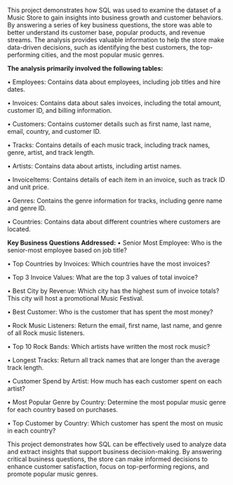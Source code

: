 This project demonstrates how SQL was used to examine the dataset of a Music Store to gain insights into business growth and customer behaviors. By answering a series of key business questions, the store was able to better understand its customer base, popular products, and revenue streams. The analysis provides valuable information to help the store make data-driven decisions, such as identifying the best customers, the top-performing cities, and the most popular music genres.

**The analysis primarily involved the following tables:**

•	Employees: Contains data about employees, including job titles and hire dates.

•	Invoices: Contains data about sales invoices, including the total amount, customer ID, and billing information.

•	Customers: Contains customer details such as first name, last name, email, country, and customer ID.

•	Tracks: Contains details of each music track, including track names, genre, artist, and track length.

•	Artists: Contains data about artists, including artist names.

•	InvoiceItems: Contains details of each item in an invoice, such as track ID and unit price.

•	Genres: Contains the genre information for tracks, including genre name and genre ID.

•	Countries: Contains data about different countries where customers are located.

**Key Business Questions Addressed:**
•	Senior Most Employee: Who is the senior-most employee based on job title?

•	Top Countries by Invoices: Which countries have the most invoices?

•	Top 3 Invoice Values: What are the top 3 values of total invoice?

•	Best City by Revenue: Which city has the highest sum of invoice totals? This city will host a promotional Music Festival.

•	Best Customer: Who is the customer that has spent the most money?

•	Rock Music Listeners: Return the email, first name, last name, and genre of all Rock music listeners.

•	Top 10 Rock Bands: Which artists have written the most rock music?

•	Longest Tracks: Return all track names that are longer than the average track length.

•	Customer Spend by Artist: How much has each customer spent on each artist?

•	Most Popular Genre by Country: Determine the most popular music genre for each country based on purchases.

•	Top Customer by Country: Which customer has spent the most on music in each country?

This project demonstrates how SQL can be effectively used to analyze data and extract insights that support business decision-making. By answering critical business questions, the store can make informed decisions to enhance customer satisfaction, focus on top-performing regions, and promote popular music genres.
